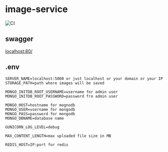# image-service

![CI](https://github.com/uniq-app/image-service/workflows/CI/badge.svg)

## swagger

[localhost:80/](localhost:80/)

## .env
    SERVER_NAME=localhost:5000 or just localhost or your domain or your IP
    STORAGE_PATH=path where images will be saved
    
    MONGO_INITDB_ROOT_USERNAME=username for admin user
    MONGO_INITDB_ROOT_PASSWORD=password fro admin user
    
    MONGO_HOST=hostname for mognodb
    MONGO_USER=username for mongodb
    MONGO_PASS=password for mongodb
    MONGO_DBNAME=database name
    
    GUNICORN_LOG_LEVEL=debug
    
    MAX_CONTENT_LENGTH=max uploaded file size in MB

    REDIS_HOST=IP:port for redis
